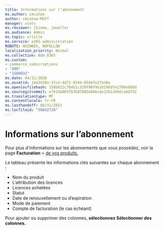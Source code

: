 ```yaml
---
title: Informations sur l’abonnement
ms.author: cmcatee
author: cmcatee-MSFT
manager: scotv
ms.reviewer: jkinma, jmueller
ms.audience: Admin
ms.topic: article
ms.service: o365-administration
ROBOTS: NOINDEX, NOFOLLOW
localization_priority: Normal
ms.collection: Adm_O365
ms.custom:
- commerce_subscriptions
- "490"
- "1500032"
ms.date: 04/21/2020
ms.assetid: 14d2d36a-37cd-4d72-8344-85447e27a38e
ms.openlocfilehash: 158b012c78451c329f9079e18196dfe1708e0d8d
ms.sourcegitcommit: e781da003fb7b878854846cbe12b13b9dca8df92
ms.translationtype: MT
ms.contentlocale: fr-FR
ms.lasthandoff: 08/31/2021
ms.locfileid: "58842728"
---
```

# <a name="subscription-information"></a>Informations sur l’abonnement

Pour plus d’informations sur les abonnements que vous possédez, voir la page **Facturation** \> [de vos produits.](https://go.microsoft.com/fwlink/p/?linkid=842054)
  
Le tableau présente les informations clés suivantes sur chaque abonnement :
  
- Nom du produit
- L’attribution des licences
- Licences achetées
- Statut
- Date de renouvellement ou d’expiration
- Mode de paiement
- Compte de facturation (le cas échéant)
 
Pour ajouter ou supprimer des colonnes, **sélectionnez Sélectionner des colonnes.**